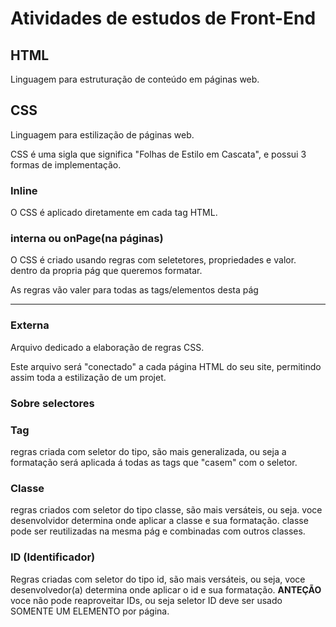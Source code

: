 # Atividades de estudos de Front-End

## HTML
Linguagem para estruturação de conteúdo em páginas web.

## CSS
Linguagem para estilização de páginas web.

CSS é uma sigla que significa "Folhas de Estilo em Cascata", e possui 3 formas de implementação.


### Inline
O CSS é aplicado diretamente em cada tag HTML.



### interna ou onPage(na páginas)
O CSS é criado usando regras com seletetores, propriedades e valor. dentro da propria pág que queremos formatar.


As regras vão valer para todas as tags/elementos desta pág


---


### Externa
Arquivo dedicado a elaboração de regras CSS.

Este arquivo será "conectado" a cada página HTML do seu site, permitindo assim toda a estilização de um projet.

### Sobre selectores

### Tag
regras criada com seletor do tipo, são mais generalizada, ou seja a formatação será aplicada á todas as tags que "casem" com o seletor.

### Classe
regras criados com seletor do tipo classe, são mais versáteis, ou seja. voce desenvolvidor determina onde aplicar a classe e sua formatação.
classe pode ser reutilizadas na mesma pág e combinadas com outros classes.



### ID (Identificador)
Regras criadas com seletor do tipo id, são mais versáteis, ou seja, voce desenvolvedor(a) determina onde aplicar o id e sua formatação. **ANTEÇÃO** voce não pode reaproveitar IDs, ou seja seletor ID deve ser usado SOMENTE UM ELEMENTO por página.





